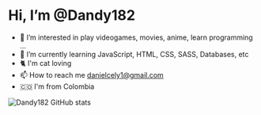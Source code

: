 # **Hi, I’m @Dandy182**
- 👀 I’m interested in play videogames, movies, anime, learn programming ...
- 🌱 I’m currently learning JavaScript, HTML, CSS, SASS, Databases, etc 
- :cat2: I'm cat loving
- 📫 How to reach me danielcely1@gmail.com
- :colombia:  I'm from Colombia

![Dandy182 GitHub stats](https://github-readme-stats.vercel.app/api?username=Dandy182&theme=gotham)


<!---
Dandy182/Dandy182 is a ✨ special ✨ repository because its `README.md` (this file) appears on your GitHub profile.
You can click the Preview link to take a look at your changes.
--->
